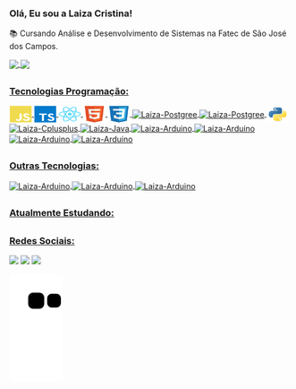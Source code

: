 ### Olá, Eu sou a Laiza Cristina!

📚 Cursando Análise e Desenvolvimento de Sistemas na Fatec de São José dos Campos.
<div alinhar = "centro">
 <a href="https://github.com/LaizaCristina">
 <img align="center" height="190em" src="https://github-readme-stats.vercel.app/api?username=LaizaCristina&show_icons=true&theme=omni&include_all_commits=true&count_private=true"/>
 <img align="center" height="190em" src="https://github-readme-stats.vercel.app/api/top-langs/?username=LaizaCristina&layout=compact&langs_count=16&theme=omni"/>
</div>
  
 ##
 ### Tecnologias Programação:
  <div style="display: inline_block">
  <img align="center" alt="Laiza-Js" height="30" width="40" src="https://raw.githubusercontent.com/devicons/devicon/master/icons/javascript/javascript-plain.svg">
  <img align="center" alt="Laiza-Ts" height="30" width="40" src="https://raw.githubusercontent.com/devicons/devicon/master/icons/typescript/typescript-plain.svg">
  <img align="center" alt="Laiza-React" height="30" width="40" src="https://raw.githubusercontent.com/devicons/devicon/master/icons/react/react-original.svg">
  <img align="center" alt="Laiza-HTML" height="30" width="40" src="https://raw.githubusercontent.com/devicons/devicon/master/icons/html5/html5-original.svg">
  <img align="center" alt="Laiza-CSS" height="30" width="40" src="https://raw.githubusercontent.com/devicons/devicon/master/icons/css3/css3-original.svg">
  <img align="center" alt="Laiza-Postgree" height="30" width="40" src="https://cdn.jsdelivr.net/gh/devicons/devicon/icons/postgresql/postgresql-original-wordmark.svg">
   <img align="center" alt="Laiza-Postgree" height="30" width="40" 
src="https://cdn.jsdelivr.net/gh/devicons/devicon/icons/mysql/mysql-original-wordmark.svg">
  <img align="center" alt="Laiza-Python" height="30" width="40" src="https://raw.githubusercontent.com/devicons/devicon/master/icons/python/python-original.svg">
  <img align="center" alt="Laiza-Cplusplus" height="30" width="40" src="https://cdn.jsdelivr.net/gh/devicons/devicon/icons/cplusplus/cplusplus-original.svg">
  <img align="center" alt="Laiza-Java" height="30" width="40" 
src="https://cdn.jsdelivr.net/gh/devicons/devicon/icons/java/java-original-wordmark.svg">
  <img align="center" alt="Laiza-Arduino" height="30" width="40" 
src="https://cdn.jsdelivr.net/gh/devicons/devicon/icons/arduino/arduino-original-wordmark.svg">
   <img align="center" alt="Laiza-Arduino" height="30" width="40"  
src="https://cdn.jsdelivr.net/gh/devicons/devicon/icons/nodejs/nodejs-original.svg">
   <img align="center" alt="Laiza-Arduino" height="30" width="40" 
src="https://cdn.jsdelivr.net/gh/devicons/devicon/icons/bootstrap/bootstrap-original.svg">
   <img align="center" alt="Laiza-Arduino" height="30" width="40" 
src="https://cdn.jsdelivr.net/gh/devicons/devicon/icons/jupyter/jupyter-original-wordmark.svg">
          

 ##
 ### Outras Tecnologias:
   <img align="center" alt="Laiza-Arduino" height="30" width="40" 
src="https://cdn.jsdelivr.net/gh/devicons/devicon/icons/canva/canva-original.svg">
   <img align="center" alt="Laiza-Arduino" height="30" width="40" 
src="https://cdn.jsdelivr.net/gh/devicons/devicon/icons/figma/figma-original.svg">
   <img align="center" alt="Laiza-Arduino" height="30" width="40" 
    src="https://cdn.jsdelivr.net/gh/devicons/devicon/icons/github/github-original-wordmark.svg">
          
          
          
          
   

 ##
 ### Atualmente Estudando:
    
##
  ### Redes Sociais:
  <a href="https://www.instagram.com/ravenah_zefra/" target="_blank"><img src="https://img.shields.io/badge/-Instagram-%23E4405F?style=for-the-badge&logo=instagram&logoColor=white" target="_blank"></a>
  <a href = "mailto:laizacristinamt@gmail.com"><img src="https://img.shields.io/badge/-Gmail-%23333?style=for-the-badge&logo=gmail&logoColor=white" target="_blank"></a>
  <a href="https://www.linkedin.com/in/laiza-cristina-machado-zaic-truyts-476223252" target="_blank"><img src="https://img.shields.io/badge/-LinkedIn-%230077B5?style=for-the-badge&logo=linkedin&logoColor=white" target="_blank"></a> 

 ![Snake animation](https://github.com/LaizaCristina/LaizaCristina/blob/output/github-contribution-grid-snake.svg)
